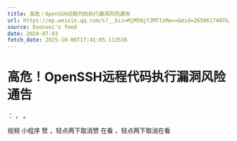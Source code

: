 ```yaml
---
title: 高危！OpenSSH远程代码执行漏洞风险通告
url: https://mp.weixin.qq.com/s?__biz=MjM5NjY2MTIzMw==&mid=2650617407&idx=2&sn=28b223bf2f81dd3a768d0e5b36b7c9ba
source: Doonsec's feed
date: 2024-07-03
fetch_date: 2025-10-06T17:41:05.113536
---
```


# 高危！OpenSSH远程代码执行漏洞风险通告

：
，
。

视频
小程序
赞
，轻点两下取消赞
在看
，轻点两下取消在看